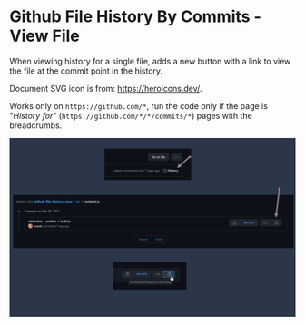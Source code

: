 # Github File History By Commits - View File

When viewing history for a single file, adds a new button with a link to view the file at the commit point in the history.

Document SVG icon is from: <https://heroicons.dev/>.

Works only on `https://github.com/*`, run the code only if the page is "_History for_" (`https://github.com/*/*/commits/*`) pages with the breadcrumbs.

![Github File History By Commits - View File](./screenshots/screenshot.png "Github File History By Commits - View File")